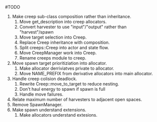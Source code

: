 #TODO
1. Make creep sub-class composition rather than inheritance.
    1. Move get_description into creep allocators.
    1. Convert harvester to use "input"/"output" rather than "harvest"/spawn
    1. Move target selection into Creep.
    1. Replace Creep inheritance with composition.
    1. Split creeps::Creep into actor and state flow.
    1. Move CreepManager work into Creep.
    1. Rename creeps module to creep.
1. Move spawn target prioritiziation into allocator.
    1. Make allocator derriviatves private to allocator.
    1. Move NAME_PREFIX from derivative allocators into main allocator.
1. Handle creep colision deadlock.
    1. Rewrite Creep::move_to_target to reduce nesting.
    1. Don't haul energy to spawn if spawn is full
    1. Handle move failures.
1. Relate maximum number of harvesters to adjacent open spaces.
1. Remove SpawnManager.
1. Make spawn understand extensions.
    1. Make allocators understand extesions.
